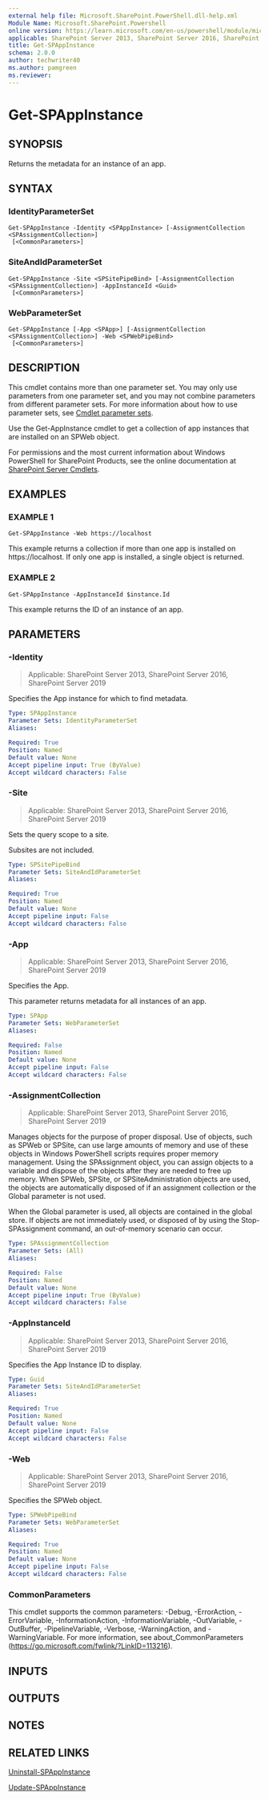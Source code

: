 ```yaml
---
external help file: Microsoft.SharePoint.PowerShell.dll-help.xml
Module Name: Microsoft.SharePoint.Powershell
online version: https://learn.microsoft.com/en-us/powershell/module/microsoft.sharepoint.powershell/get-spappinstance
applicable: SharePoint Server 2013, SharePoint Server 2016, SharePoint Server 2019
title: Get-SPAppInstance
schema: 2.0.0
author: techwriter40
ms.author: pamgreen
ms.reviewer:
---
```


# Get-SPAppInstance

## SYNOPSIS

Returns the metadata for an instance of an app.

## SYNTAX

### IdentityParameterSet
```
Get-SPAppInstance -Identity <SPAppInstance> [-AssignmentCollection <SPAssignmentCollection>]
 [<CommonParameters>]
```

### SiteAndIdParameterSet
```
Get-SPAppInstance -Site <SPSitePipeBind> [-AssignmentCollection <SPAssignmentCollection>] -AppInstanceId <Guid>
 [<CommonParameters>]
```

### WebParameterSet
```
Get-SPAppInstance [-App <SPApp>] [-AssignmentCollection <SPAssignmentCollection>] -Web <SPWebPipeBind>
 [<CommonParameters>]
```

## DESCRIPTION
This cmdlet contains more than one parameter set.
You may only use parameters from one parameter set, and you may not combine parameters from different parameter sets.
For more information about how to use parameter sets, see [Cmdlet parameter sets](https://learn.microsoft.com/powershell/scripting/developer/cmdlet/cmdlet-parameter-sets).

Use the Get-AppInstance cmdlet to get a collection of app instances that are installed on an SPWeb object.

For permissions and the most current information about Windows PowerShell for SharePoint Products, see the online documentation at [SharePoint Server Cmdlets](https://learn.microsoft.com/powershell/sharepoint/sharepoint-server/sharepoint-server-cmdlets).

## EXAMPLES

### EXAMPLE 1
```
Get-SPAppInstance -Web https://localhost
```

This example returns a collection if more than one app is installed on https://localhost.
If only one app is installed, a single object is returned.

### EXAMPLE 2
```
Get-SPAppInstance -AppInstanceId $instance.Id
```

This example returns the ID of an instance of an app.

## PARAMETERS

### -Identity

> Applicable: SharePoint Server 2013, SharePoint Server 2016, SharePoint Server 2019

Specifies the App instance for which to find metadata.

```yaml
Type: SPAppInstance
Parameter Sets: IdentityParameterSet
Aliases:

Required: True
Position: Named
Default value: None
Accept pipeline input: True (ByValue)
Accept wildcard characters: False
```

### -Site

> Applicable: SharePoint Server 2013, SharePoint Server 2016, SharePoint Server 2019

Sets the query scope to a site.

Subsites are not included.

```yaml
Type: SPSitePipeBind
Parameter Sets: SiteAndIdParameterSet
Aliases:

Required: True
Position: Named
Default value: None
Accept pipeline input: False
Accept wildcard characters: False
```

### -App

> Applicable: SharePoint Server 2013, SharePoint Server 2016, SharePoint Server 2019

Specifies the App.

This parameter returns metadata for all instances of an app.

```yaml
Type: SPApp
Parameter Sets: WebParameterSet
Aliases:

Required: False
Position: Named
Default value: None
Accept pipeline input: False
Accept wildcard characters: False
```

### -AssignmentCollection

> Applicable: SharePoint Server 2013, SharePoint Server 2016, SharePoint Server 2019

Manages objects for the purpose of proper disposal.
Use of objects, such as SPWeb or SPSite, can use large amounts of memory and use of these objects in Windows PowerShell scripts requires proper memory management.
Using the SPAssignment object, you can assign objects to a variable and dispose of the objects after they are needed to free up memory.
When SPWeb, SPSite, or SPSiteAdministration objects are used, the objects are automatically disposed of if an assignment collection or the Global parameter is not used.

When the Global parameter is used, all objects are contained in the global store.
If objects are not immediately used, or disposed of by using the Stop-SPAssignment command, an out-of-memory scenario can occur.

```yaml
Type: SPAssignmentCollection
Parameter Sets: (All)
Aliases:

Required: False
Position: Named
Default value: None
Accept pipeline input: True (ByValue)
Accept wildcard characters: False
```

### -AppInstanceId

> Applicable: SharePoint Server 2013, SharePoint Server 2016, SharePoint Server 2019

Specifies the App Instance ID to display.

```yaml
Type: Guid
Parameter Sets: SiteAndIdParameterSet
Aliases:

Required: True
Position: Named
Default value: None
Accept pipeline input: False
Accept wildcard characters: False
```

### -Web

> Applicable: SharePoint Server 2013, SharePoint Server 2016, SharePoint Server 2019

Specifies the SPWeb object.

```yaml
Type: SPWebPipeBind
Parameter Sets: WebParameterSet
Aliases:

Required: True
Position: Named
Default value: None
Accept pipeline input: False
Accept wildcard characters: False
```

### CommonParameters
This cmdlet supports the common parameters: -Debug, -ErrorAction, -ErrorVariable, -InformationAction, -InformationVariable, -OutVariable, -OutBuffer, -PipelineVariable, -Verbose, -WarningAction, and -WarningVariable. For more information, see about_CommonParameters (https://go.microsoft.com/fwlink/?LinkID=113216).

## INPUTS

## OUTPUTS

## NOTES

## RELATED LINKS

[Uninstall-SPAppInstance](Uninstall-SPAppInstance.md)

[Update-SPAppInstance](Update-SPAppInstance.md)
